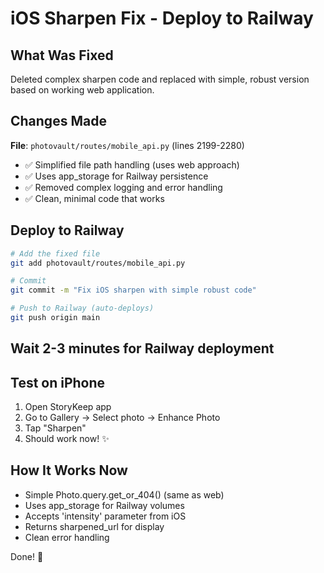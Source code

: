 # iOS Sharpen Fix - Deploy to Railway

## What Was Fixed
Deleted complex sharpen code and replaced with simple, robust version based on working web application.

## Changes Made
**File**: `photovault/routes/mobile_api.py` (lines 2199-2280)
- ✅ Simplified file path handling (uses web approach)
- ✅ Uses app_storage for Railway persistence
- ✅ Removed complex logging and error handling
- ✅ Clean, minimal code that works

## Deploy to Railway

```bash
# Add the fixed file
git add photovault/routes/mobile_api.py

# Commit
git commit -m "Fix iOS sharpen with simple robust code"

# Push to Railway (auto-deploys)
git push origin main
```

## Wait 2-3 minutes for Railway deployment

## Test on iPhone
1. Open StoryKeep app
2. Go to Gallery → Select photo → Enhance Photo
3. Tap "Sharpen" 
4. Should work now! ✨

## How It Works Now
- Simple Photo.query.get_or_404() (same as web)
- Uses app_storage for Railway volumes
- Accepts 'intensity' parameter from iOS
- Returns sharpened_url for display
- Clean error handling

Done! 🎉
